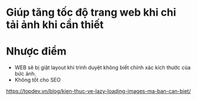 # Giúp tăng tốc độ trang web khi chỉ tải ảnh khi cần thiết

# Nhược điểm

- WEB sẽ bị giật layout khi trình duyệt không biết chính xác kích thước của bức ảnh.
- Không tốt cho SEO

https://topdev.vn/blog/kien-thuc-ve-lazy-loading-images-ma-ban-can-biet/
